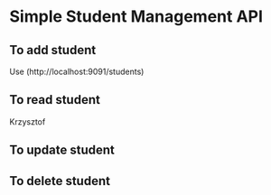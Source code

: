 # Simple Student Management API
## To add student
Use (http://localhost:9091/students)
## To read student
Krzysztof
## To update student

## To delete student
